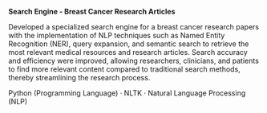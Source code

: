**Search Engine - Breast Cancer Research Articles**

Developed a specialized search engine for a breast cancer research papers with the implementation of NLP techniques such as Named Entity Recognition (NER), query expansion, and semantic search to retrieve the most relevant medical resources and research articles. Search accuracy and efficiency were improved, allowing researchers, clinicians, and patients to find more relevant content compared to traditional search methods, thereby streamlining the research process.

Python (Programming Language) · NLTK · Natural Language Processing (NLP) 
